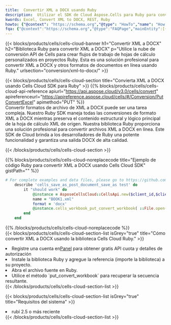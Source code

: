 ```yaml
---
title:  Convertir XML a DOCX usando Ruby
description:  Utilizar el SDK de Cloud Aspose.Cells para Ruby para convertir un archivo de formato XML a un archivo de formato DOCX.
kwords: Excel, Convert XML to DOCX, REST, Ruby
howto: {"@context": "https://schema.org","@type": "HowTo","name": "How to convert XML to DOCX using the Cells Cloud Ruby library.","description": "How to convert XML to DOCX using the Cells Cloud Ruby library.","image": {"@type": "ImageObject"},"url": "/ruby/conversion/xml-to-docx/","step": [{ "@type": "HowToStep","name": "How to convert XML to DOCX using the Cells Cloud Ruby library. step 1", "image": {"@type": "ImageObject",},"url": "/ruby/conversion/xml-to-docx/","text": "Register an account at <a href='https://dashboard.aspose.cloud/'>Dashboard</a> to get free API quota & authorization details",},{ "@type": "HowToStep","name": "How to convert XML to DOCX using the Cells Cloud Ruby library. step 1", "image": {"@type": "ImageObject",},"url": "/ruby/conversion/xml-to-docx/","text": "Install Ruby library and add the reference (import the library) to your project.",},{ "@type": "HowToStep","name": "How to convert XML to DOCX using the Cells Cloud Ruby library. step 1", "image": {"@type": "ImageObject",},"url": "/ruby/conversion/xml-to-docx/","text": "Open the source file in Ruby.",},{ "@type": "HowToStep","name": "How to convert XML to DOCX using the Cells Cloud Ruby library. step 1", "image": {"@type": "ImageObject",},"url": "/ruby/conversion/xml-to-docx/","text": "Use the `put_convert_workbook` method to retrieve the resulting stream.",}, ],"supply": {"@type": "HowToSupply","name": "document"},"tool": [{"@type": "HowToTool","name": "RubyMine, Visual Studio Code, Aptana Studio, NetBeans"},{"@type": "HowToTool","name": "Aspose Cells"}],"totalTime": "PT6M"}
fqa: {"@context":"https://schema.org","@type":"FAQPage","mainEntity":[{"@type":"Question","name":"Why convert file formats in C# using REST API?","acceptedAnswer":{"@type":"Answer","text":"Documents are encoded in many ways, and some files may be incompatible with the software you use. To open and read such files, just convert them to appropriate file formats.<br/><ol><li>Install .NET SDK and add the reference (import the library) to your project.</li><li>Open the source file in C# using REST API.</li><li>Call the PutConvertWorkbookRequest() method, passing an output filename with required extension.</li><li>Get the result of conversion as a separate file.</li></ol>"}},{"@type":"Question","name":"What file formats can I convert with your C# library?","acceptedAnswer":{"@type":"Answer","text":"We support a variety of file formats for conversion using .NET library, including XLSX, Excel, xls , PDF, CSV, HTML, Markdown, XML, PNG, JPG, TIFF, Json, TXT and many more."}},{"@type":"Question","name":"What is the maximum allowed file size for conversion using this .NET library?","acceptedAnswer":{"@type":"Answer","text":"There are no file size limits for format conversions using .NET library."}}]}
---
```

{{< blocks/products/cells/cells-cloud-banner h1="Convertir XML a DOCX" h2="Biblioteca Ruby para convertir XML a DOCX" p="Utilice la nube de conversión API de Cells para crear flujos de trabajo de hojas de cálculo personalizados en proyectos Ruby. Esta es una solución profesional para convertir XML a DOCX y otros formatos de documentos en línea usando Ruby." urlsection="conversion/xml-to-docx/" >}}

{{< blocks/products/cells/cells-cloud-section title="Convierta XML a DOCX usando Cells Cloud SDK para Ruby" >}}
{{% blocks/products/cells/cells-cloud-api-reference apiurl="https://api.aspose.cloud/v3.0/cells/convert" apireferenceurl="https://apireference.aspose.cloud/cells/#/Conversion/PutConvertExcel" apimethod="PUT" %}}
<br/>
Convertir formatos de archivo de XML a DOCX puede ser una tarea compleja. Nuestro Ruby SDK maneja todas las conversiones de formato XML a DOCX mientras preserva el contenido estructural y lógico principal de la hoja de cálculo XML de origen. Nuestra biblioteca Ruby proporciona una solución profesional para convertir archivos XML a DOCX en línea. Este SDK de Cloud brinda a los desarrolladores de Ruby una potente funcionalidad y garantiza una salida DOCX de alta calidad.

{{< /blocks/products/cells/cells-cloud-section >}}

{{% blocks/products/cells/cells-cloud-noreplacecode title="Ejemplo de código Ruby para convertir XML a DOCX usando Cells Cloud SDK" gistPath="" %}}
 
```ruby
# For complete examples and data files, please go to https://github.com/aspose-cells-cloud/aspose-cells-cloud-ruby/
    describe 'cells_save_as_post_document_save_as test' do
        it "should work" do
            @instance = AsposeCellsCloud::CellsApi.new($client_id,$client_secret,"v3.0","https://api.aspose.cloud/")
            name = "BOOK1.xml"
            format = 'docx'
            @instance.cells_workbook_put_convert_workbook( ::File.open(File.expand_path("data/"+name),"r")  {|io| io.read(io.size) },{:format=>format})     
        end
    end
```
 
{{% /blocks/products/cells/cells-cloud-noreplacecode %}}
<br/>
{{< blocks/products/cells/cells-cloud-section-list isGrey="true" title="Cómo convertir XML a DOCX usando la biblioteca Cells Cloud Ruby." >}}
<li> Registre una cuenta en<a href="https://dashboard.aspose.cloud/">Panel</a> para obtener gratis API cuota y detalles de autorización</li>
<li>Instale la biblioteca Ruby y agregue la referencia (importe la biblioteca) a su proyecto.</li>
<li>Abra el archivo fuente en Ruby.</li>
<li>Utilice el método `put_convert_workbook` para recuperar la secuencia resultante.</li>
{{< /blocks/products/cells/cells-cloud-section-list >}}

{{< blocks/products/cells/cells-cloud-section-list isGrey="true" title="Requisitos del sistema" >}}
<li>rubí 2.5 o más reciente</li>
{{< /blocks/products/cells/cells-cloud-section-list >}}
